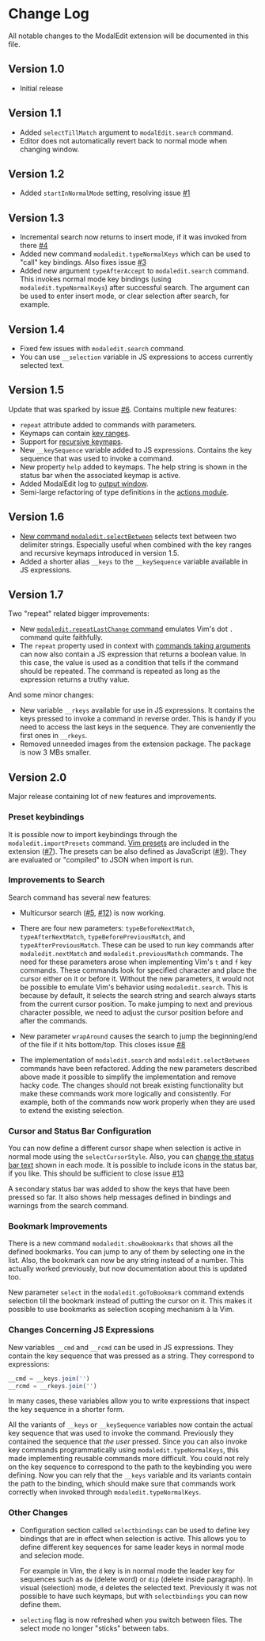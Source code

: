 # Change Log

All notable changes to the ModalEdit extension will be documented in this file.

## Version 1.0

- Initial release

## Version 1.1

- Added `selectTillMatch` argument to `modalEdit.search` command.
- Editor does not automatically revert back to normal mode when changing window.

## Version 1.2

- Added `startInNormalMode` setting, resolving issue 
  [#1](https://github.com/johtela/vscode-modaledit/issues/1)


## Version 1.3

- Incremental search now returns to insert mode, if it was invoked from there 
  [#4](https://github.com/johtela/vscode-modaledit/issues/4)
- Added new command `modaledit.typeNormalKeys` which can be used to "call"
  key bindings. Also fixes issue 
  [#3](https://github.com/johtela/vscode-modaledit/issues/3)
- Added new argument `typeAfterAccept` to `modaledit.search` command. This 
  invokes normal mode key bindings (using `modaledit.typeNormalKeys`) after
  successful search. The argument can be used to enter insert mode, or clear 
  selection after search, for example.

## Version 1.4

- Fixed few issues with `modaledit.search` command.
- You can use `__selection` variable in JS expressions to access currently
  selected text.  

## Version 1.5

Update that was sparked by issue [#6](https://github.com/johtela/vscode-modaledit/issues/6).
Contains multiple new features:

- `repeat` attribute added to commands with parameters.
- Keymaps can contain [key ranges](https://johtela.github.io/vscode-modaledit/docs/README.html#key-ranges).
- Support for [recursive keymaps](https://johtela.github.io/vscode-modaledit/docs/README.html#defining-recursive-keymaps).
- New `__keySequence` variable added to JS expressions. Contains the key
  sequence that was used to invoke a command.
- New property `help` added to keymaps. The help string is shown in the status
  bar when the associated keymap is active.
- Added ModalEdit log to [output window](https://johtela.github.io/vscode-modaledit/docs/README.html#debugging-keybindings).
- Semi-large refactoring of type definitions in the [actions module](https://johtela.github.io/vscode-modaledit/docs/src/actions.html).

## Version 1.6

- [New command `modaledit.selectBetween`](https://johtela.github.io/vscode-modaledit/docs/README.html#selecting-text-between-delimiters) 
  selects text between two delimiter strings. Especially useful when combined 
  with the key ranges and recursive keymaps introduced in version 1.5.
- Added a shorter alias `__keys` to the `__keySequence` variable available in
  JS expressions.

## Version 1.7

Two "repeat" related bigger improvements:

- New [`modaledit.repeatLastChange` command](https://johtela.github.io/vscode-modaledit/docs/README.html#repeat-last-change) 
  emulates Vim's dot `.` command quite faithfully.
- The `repeat` property used in context with 
  [commands taking arguments](https://johtela.github.io/vscode-modaledit/docs/README.html#commands-with-arguments) can now also contain a JS expression that 
  returns a boolean value. In this case, the value is used as a condition that
  tells if the command should be repeated. The command is repeated as long as
  the expression returns a truthy value.

And some minor changes:

- New variable `__rkeys` available for use in JS expressions. It contains the
  keys pressed to invoke a command in reverse order. This is handy if you need
  to access the last keys in the sequence. They are conveniently the first ones
  in `__rkeys`.
- Removed unneeded images from the extension package. The package is now 3 MBs
  smaller.

## Version 2.0

Major release containing lot of new features and improvements. 

### Preset keybindings

It is possible now to import keybindings through the `modaledit.importPresets`
command. [Vim presets](preset/vim.html) are included in the extension
([#7](https://github.com/johtela/vscode-modaledit/issues/7)). The presets can be
also defined as JavaScript ([#9](https://github.com/johtela/vscode-modaledit/issues/9)).
They are evaluated or "compiled" to JSON when import is run.

### Improvements to Search

Search command has several new features:

- Multicursor search ([#5](https://github.com/johtela/vscode-modaledit/issues/5),
  [#12](https://github.com/johtela/vscode-modaledit/pull/12)) is now working.

- There are four new parameters: `typeBeforeNextMatch`, `typeAfterNextMatch`,
  `typeBeforePreviousMatch`, and `typeAfterPreviousMatch`. These can be used to
  run key commands after `modaledit.nextMatch` and `modaledit.previousMathch`
  commands. The need for these parameters arose when implementing Vim's `t` and
  `f` key commands. These commands look for specified character and place the 
  cursor either on it or before it. Without the new parameters, it would not 
  be possible to emulate Vim's behavior using `modaledit.search`. This is 
  because by default, it selects the search string and search always starts from 
  the current cursor position. To make jumping to next and previous character 
  possible, we need to adjust the cursor position before and after the commands.

- New parameter `wrapAround` causes the search to jump the beginning/end of
  the file if it hits bottom/top. This closes issue [#8](https://github.com/johtela/vscode-modaledit/issues/8)

- The implementation of `modaledit.search` and `modaledit.selectBetween` 
  commands have been refactored. Adding the new parameters described above made
  it possible to simplify the implementation and remove hacky code. The changes 
  should not break existing functionality but make these commands work more 
  logically and consistently. For example, both of the commands now work 
  properly when they are used to extend the existing selection.

### Cursor and Status Bar Configuration

You can now define a different cursor shape when selection is active in normal
mode using the `selectCursorStyle`. Also, you can 
[change the status bar text](README.html#changing-status-bar) shown in each 
mode. It is possible to include icons in the status bar, if you like. This 
should be sufficient to close issue 
[#13](https://github.com/johtela/vscode-modaledit/issues/13)

A secondary status bar was added to show the keys that have been pressed so far. 
It also shows help messages defined in bindings and  warnings from the search 
command.

### Bookmark Improvements

There is a new command `modaledit.showBookmarks` that shows all the defined 
bookmarks. You can jump to any of them by selecting one in the list. Also,
the bookmark can now be any string instead of a number. This actually worked 
previously, but now documentation about this is updated too.

New parameter `select` in the `modaledit.goToBookmark` command extends selection
till the bookmark instead of putting the cursor on it. This makes it possible to
use bookmarks as selection scoping mechanism à la Vim.  

### Changes Concerning JS Expressions

New variables `__cmd` and `__rcmd` can be used in JS expressions. They contain
the key sequence that was pressed as a string. They correspond to expressions:
```js
__cmd = __keys.join('')
__rcmd = __rkeys.join('')
```
In many cases, these variables allow you to write expressions that inspect the 
key sequence in a shorter form.

All the variants of `__keys` or `__keySequence` variables now contain the actual
key sequence that was used to invoke the command. Previously they contained the
sequence that _the user_ pressed. Since you can also invoke key commands
programmatically using `modaledit.typeNormalKeys`, this made implementing 
reusable commands more difficult. You could not rely on the key sequence to 
correspond to the path to the keybinding you were defining. Now you can rely 
that the `__keys` variable and its variants contain the path to the binding, 
which should make sure that commands work correctly when invoked through 
`modaledit.typeNormalKeys`.

### Other Changes

- Configuration section called `selectbindings` can be used to define key 
  bindings that are in effect when selection is active. This allows you to 
  define different key sequences for same leader keys in normal mode and 
  selecion mode.

  For example in Vim, the `d` key is in normal mode the leader key for sequences
  such as `dw` (delete word) or `dip` (delete inside paragraph). In visual
  (selection) mode, `d` deletes the selected text. Previously it was not 
  possible to have such keymaps, but with `selectbindings` you can now define
  them.
  
- `selecting` flag is now refreshed when you switch between files. The select
  mode no longer "sticks" between tabs.